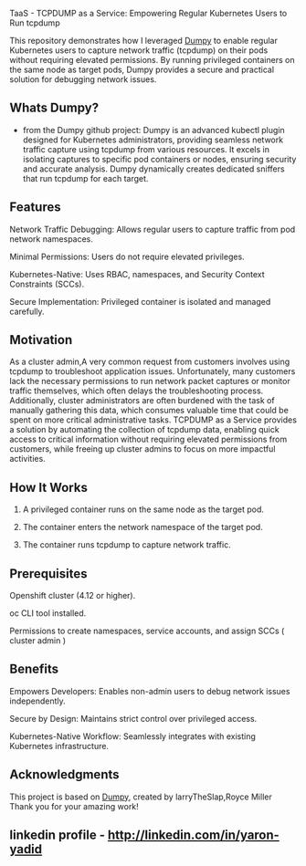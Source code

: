TaaS - TCPDUMP as a Service: Empowering Regular Kubernetes Users to Run tcpdump

This repository demonstrates how I leveraged [Dumpy](https://github.com/larryTheSlap/dumpy) to enable regular Kubernetes users to capture network traffic (tcpdump) on their pods without requiring elevated permissions. By running privileged containers on the same node as target pods, Dumpy provides a secure and practical solution for debugging network issues.


## Whats Dumpy?
* from the Dumpy github project:
Dumpy is an advanced kubectl plugin designed for Kubernetes administrators, providing seamless network traffic capture using tcpdump from various resources. It excels in isolating captures to specific pod containers or nodes, ensuring security and accurate analysis. Dumpy dynamically creates dedicated sniffers that run tcpdump for each target.

## Features

Network Traffic Debugging: Allows regular users to capture traffic from pod network namespaces.

Minimal Permissions: Users do not require elevated privileges.

Kubernetes-Native: Uses RBAC, namespaces, and Security Context Constraints (SCCs).

Secure Implementation: Privileged container is isolated and managed carefully.

## Motivation

 As a cluster admin,A very common request from customers involves using tcpdump to troubleshoot application issues. 
 Unfortunately, many customers lack the necessary permissions to run network packet captures or monitor traffic themselves, which often delays the troubleshooting process. 
 Additionally, cluster administrators are often burdened with the task of manually gathering this data, which consumes valuable time that could be spent on more critical administrative tasks. 
 TCPDUMP as a Service provides a solution by automating the collection of tcpdump data, enabling quick access to critical information without requiring elevated permissions from customers, while freeing up cluster admins to focus on more impactful activities.



## How It Works

1. A privileged container runs on the same node as the target pod.

2. The container enters the network namespace of the target pod.

3. The container runs tcpdump to capture network traffic.

## 

## Prerequisites

Openshift cluster (4.12 or higher).

oc CLI tool installed.

Permissions to create namespaces, service accounts, and assign SCCs ( cluster admin )


## Benefits

Empowers Developers: Enables non-admin users to debug network issues independently.

Secure by Design: Maintains strict control over privileged access.

Kubernetes-Native Workflow: Seamlessly integrates with existing Kubernetes infrastructure.


## Acknowledgments

This project is based on [Dumpy](https://github.com/larryTheSlap/dumpy), created by larryTheSlap,Royce Miller Thank you for your amazing work!


## linkedin profile - http://linkedin.com/in/yaron-yadid